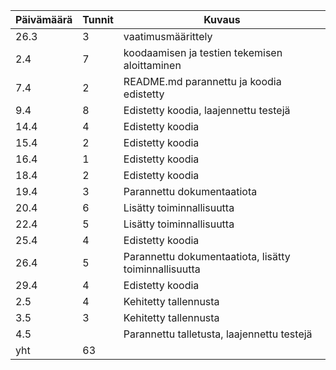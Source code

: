 Päivämäärä | Tunnit | Kuvaus
---------- | ------ | ------
26.3 | 3 | vaatimusmäärittely
2.4 | 7 | koodaamisen ja testien tekemisen aloittaminen
7.4 | 2 | README.md parannettu ja koodia edistetty
9.4 | 8 | Edistetty koodia, laajennettu testejä
14.4 | 4 | Edistetty koodia
15.4 | 2 | Edistetty koodia
16.4 | 1 | Edistetty koodia
18.4 | 2 | Edistetty koodia
19.4 | 3 | Parannettu dokumentaatiota
20.4 | 6 | Lisätty toiminnallisuutta
22.4 | 5 | Lisätty toiminnallisuutta
25.4 | 4 | Edistetty koodia
26.4 | 5 | Parannettu dokumentaatiota, lisätty toiminnallisuutta
29.4 | 4 | Edistetty koodia
2.5 | 4 | Kehitetty tallennusta
3.5 | 3 | Kehitetty tallennusta
4.5 | | Parannettu talletusta, laajennettu testejä
yht | 63 | 
